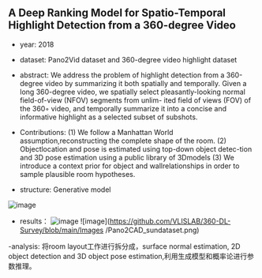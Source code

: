## A Deep Ranking Model for Spatio-Temporal Highlight Detection from a 360-degree Video

- year: 2018

- dataset: Pano2Vid dataset and 360-degree video highlight dataset

- abstract: We address the problem of highlight detection from a 360-degree video by summarizing it both spatially and temporally. Given a long 360-degree video, we spatially select pleasantly-looking normal field-of-view (NFOV) segments from unlim- ited field of views (FOV) of the 360◦ video, and temporally summarize it into a concise and informative highlight as a selected subset of subshots.
- Contributions:
(1) We follow a Manhattan World assumption,reconstructing the complete shape of the room. 
(2) Objectlocation and pose is estimated using top-down object detec-tion and 3D pose estimation using a public library of 3Dmodels
(3) We introduce a context prior for object and wallrelationships in order to sample plausible room hypotheses.

- structure: Generative model

![image](https://github.com/VLISLAB/360-DL-Survey/blob/main/Images/Pano2CAD.png)

- results：
![image](https://github.com/VLISLAB/360-DL-Survey/blob/main/Images/Pano2CAD_result.png)
![image](https://github.com/VLISLAB/360-DL-Survey/blob/main/Images /Pano2CAD_sundataset.png)

-analysis: 将room layout工作进行拆分成，surface normal estimation, 2D object detection and 3D object pose estimation,利用生成模型和概率论进行参数推理。

